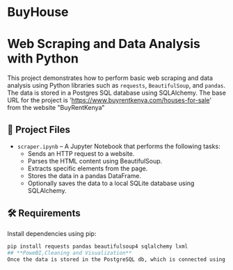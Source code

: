 # BuyHouse
# Web Scraping and Data Analysis with Python

This project demonstrates how to perform basic web scraping and data analysis using Python libraries such as `requests`, `BeautifulSoup`, and `pandas`. The data is stored in a Postgres SQL database using SQLAlchemy. The base URL for the project is 'https://www.buyrentkenya.com/houses-for-sale' from the website "BuyRentKenya"

## 📁 Project Files

- `scraper.ipynb` – A Jupyter Notebook that performs the following tasks:
  - Sends an HTTP request to a website.
  - Parses the HTML content using BeautifulSoup.
  - Extracts specific elements from the page.
  - Stores the data in a pandas DataFrame.
  - Optionally saves the data to a local SQLite database using SQLAlchemy.

## 🛠️ Requirements

Install dependencies using pip:

```bash
pip install requests pandas beautifulsoup4 sqlalchemy lxml
## **PoweBI,Cleaning and Visualization**
Once the data is stored in the PostgreSQL db, which is connected using DBeaver(for) localhost, the data is then accessed using PowerBI for after cleaning the final phase is visualizaton. 
